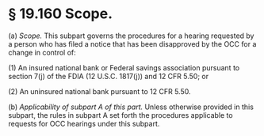 # § 19.160   Scope.

(a) *Scope.* This subpart governs the procedures for a hearing requested by a person who has filed a notice that has been disapproved by the OCC for a change in control of:


(1) An insured national bank or Federal savings association pursuant to section 7(j) of the FDIA (12 U.S.C. 1817(j)) and 12 CFR 5.50; or


(2) An uninsured national bank pursuant to 12 CFR 5.50.


(b) *Applicability of subpart A of this part.* Unless otherwise provided in this subpart, the rules in subpart A set forth the procedures applicable to requests for OCC hearings under this subpart.






